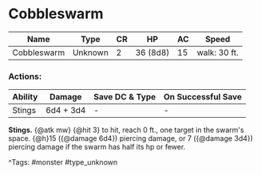 # Cobbleswarm

| Name | Type | CR | HP | AC | Speed |
|------|------|----|----|----|-------|
| Cobbleswarm | Unknown | 2 | 36 (8d8) | 15 | walk: 30 ft. |

### Actions:

| Ability | Damage | Save DC & Type | On Successful Save |
|---------|--------|----------------|--------------------|
| Stings | 6d4 + 3d4 | - | - |


**Stings.** {@atk mw} {@hit 3} to hit, reach 0 ft., one target in the swarm's space. {@h}15 ({@damage 6d4}) piercing damage, or 7 ({@damage 3d4}) piercing damage if the swarm has half its hp or fewer.

^Tags: #monster #type_unknown